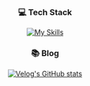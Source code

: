 <div align=center>
  
### 💻 Tech Stack

[![My Skills](https://skillicons.dev/icons?i=js,ts,react,next,vercel,mongo)](https://skillicons.dev)


### 📚 Blog
[![Velog's GitHub stats](https://velog-readme-stats.vercel.app/api?name=reenact11)](https://github.com/reenact11)

</div>
